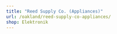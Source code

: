```yaml
---
title: "Reed Supply Co. (Appliances)"
url: /oakland/reed-supply-co-appliances/
shop: Elektronik
---
```

